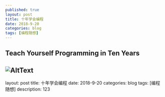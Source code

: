 ```yaml
---
published: true
layout: post
title: 十年学会编程
date: 2018-9-20
categories: blog
tags: [编程随想]
---
```


Teach Yourself Programming in Ten Years
---
![AltText](/path/to/123.jpg)
---

layout: post
title: 十年学会编程
date: 2018-9-20
categories: blog
tags: [编程随想]
description: 123













